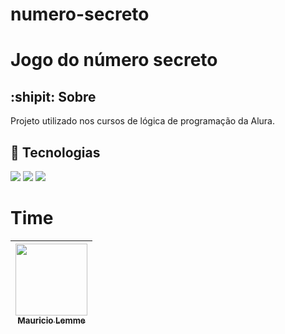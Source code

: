# numero-secreto
<h1>Jogo do número secreto</h1>
<h2> :shipit: Sobre</h2>
<p>Projeto utilizado nos cursos de lógica de programação da Alura.</p>

## :rocket: Tecnologias
<div>
  <img src="https://img.shields.io/badge/HTML-239120?style=for-the-badge&logo=html5&logoColor=white">
  <img src="https://img.shields.io/badge/CSS-239120?&style=for-the-badge&logo=css3&logoColor=white">
  <img src="https://img.shields.io/badge/JavaScript-F7DF1E?style=for-the-badge&logo=javascript&logoColor=black">
</div>

# Time
|[<img loading="lazy" src="https://avatars.githubusercontent.com/u/166337254?v=4" width=115><br><sub>Mauricio Lemme</sub>](https://github.com/MLemme)|
| :---: |
